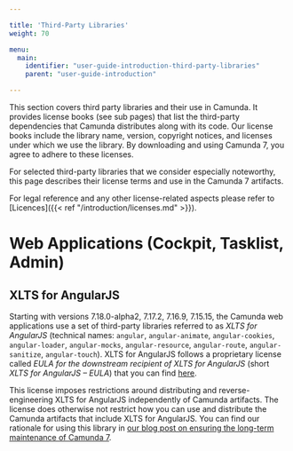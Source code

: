 ```yaml
---

title: 'Third-Party Libraries'
weight: 70

menu:
  main:
    identifier: "user-guide-introduction-third-party-libraries"
    parent: "user-guide-introduction"

---
```


This section covers third party libraries and their use in Camunda. It provides license books (see sub pages) that list the third-party dependencies that Camunda distributes along with its code. Our license books include the library name, version, copyright notices, and licenses under which we use the library. By downloading and using Camunda 7, you agree to adhere to these licenses.

For selected third-party libraries that we consider especially noteworthy, this page describes their license terms and use in the Camunda 7 artifacts.

For legal reference and any other license-related aspects please refer to [Licences]({{< ref "/introduction/licenses.md" >}}).


# Web Applications (Cockpit, Tasklist, Admin)

## XLTS for AngularJS

Starting with versions 7.18.0-alpha2, 7.17.2, 7.16.9, 7.15.15, the Camunda web applications use a set of third-party libraries referred to as *XLTS for AngularJS* (technical names: `angular`, `angular-animate`, `angular-cookies`, `angular-loader`, `angular-mocks`, `angular-resource`, `angular-route`, `angular-sanitize`, `angular-touch`). XLTS for AngularJS follows a proprietary license called *EULA for the downstream recipient of XLTS for AngularJS* (short *XLTS for AngularJS – EULA*) that you can find [here](https://xlts.dev/angularjs/downstream-eula).

This license imposes restrictions around distributing and reverse-engineering XLTS for AngularJS independently of Camunda artifacts. The license does otherwise not restrict how you can use and distribute the Camunda artifacts that include XLTS for AngularJS. You can find our rationale for using this library in [our blog post on ensuring the long-term maintenance of Camunda 7](https://camunda.com/blog/2022/02/ensuring-continuous-support-of-angularjs-in-camunda-platform-7-17/).

